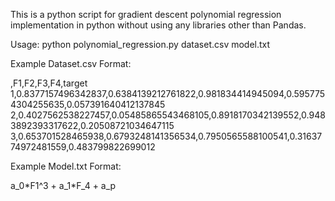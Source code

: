 This is a python script for gradient descent polynomial regression implementation in python without using any libraries other than Pandas.

Usage:
python polynomial_regression.py dataset.csv model.txt

Example Dataset.csv Format:

,F1,F2,F3,F4,target 
1,0.8377157496342837,0.6384139212761822,0.981834414945094,0.5957754304255635,0.057391640412137845 
2,0.4027562538227457,0.05485865543468105,0.8918170342139552,0.9483892393317622,0.20508721034647115 
3,0.653701528465938,0.6793248141356534,0.7950565588100541,0.3163774972481559,0.483799822699012

Example Model.txt Format:

a_0&#42;F1^3 + a_1&#42;F_4 + a_p
